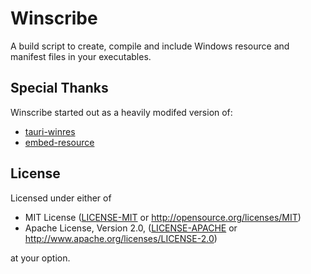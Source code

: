 # Winscribe

A build script to create, compile and include Windows resource and manifest files in your executables.

## Special Thanks

Winscribe started out as a heavily modifed version of:
* [tauri-winres](https://crates.io/crates/tauri-winres)
* [embed-resource](https://crates.io/crates/embed-resource)

## License

Licensed under either of

 * MIT License ([LICENSE-MIT](LICENSE-MIT) or http://opensource.org/licenses/MIT)
 * Apache License, Version 2.0, ([LICENSE-APACHE](LICENSE-APACHE) or http://www.apache.org/licenses/LICENSE-2.0)

at your option.